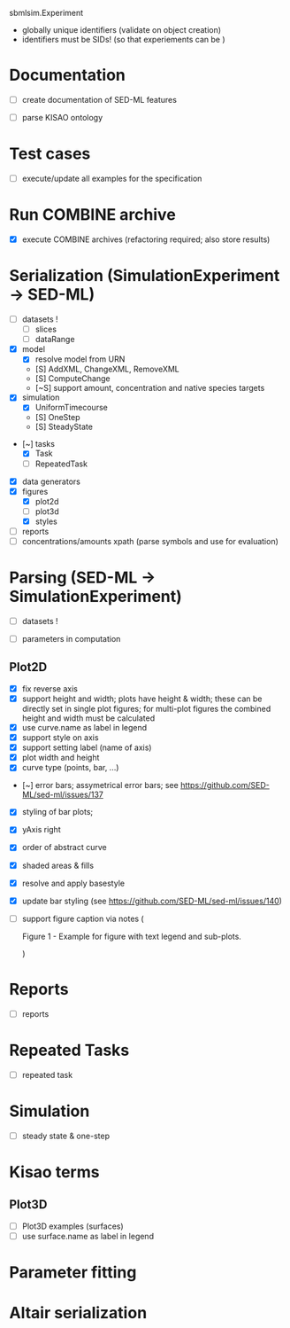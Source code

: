 sbmlsim.Experiment
- globally unique identifiers (validate on object creation)
- identifiers must be SIDs! (so that experiements can be )



# Documentation
- [ ] create documentation of SED-ML features

- [ ] parse KISAO ontology

# Test cases
- [ ] execute/update all examples for the specification

# Run COMBINE archive
- [x] execute COMBINE archives (refactoring required; also store results)

# Serialization (SimulationExperiment -> SED-ML)
- [ ] datasets !
  - [ ] slices
  - [ ] dataRange
- [x] model
    - [x] resolve model from URN
    - [S] AddXML, ChangeXML, RemoveXML
    - [S] ComputeChange
    - [~S] support amount, concentration and native species targets
- [x] simulation
    - [x] UniformTimecourse
    - [S] OneStep
    - [S] SteadyState
- [~] tasks
    - [x] Task
    - [ ] RepeatedTask
- [x] data generators
- [x] figures
  - [x] plot2d
  - [ ] plot3d 
  - [x] styles
- [ ] reports
- [ ] concentrations/amounts xpath (parse symbols and use for evaluation)

# Parsing (SED-ML -> SimulationExperiment)
- [ ] datasets !

- [ ] parameters in computation

## Plot2D
- [x] fix reverse axis
- [x] support height and width;
      plots have height & width; these can be directly set in single plot figures;
      for multi-plot figures the combined height and width must be calculated
- [x] use curve.name as label in legend
- [x] support style on axis
- [x] support setting label (name of axis)
- [x] plot width and height  
- [x] curve type (points, bar, ...)
- [~] error bars; assymetrical error bars; see https://github.com/SED-ML/sed-ml/issues/137
- [x] styling of bar plots; 
- [x] yAxis right
- [x] order of abstract curve
- [x] shaded areas & fills
- [x] resolve and apply basestyle
- [x] update bar styling (see https://github.com/SED-ML/sed-ml/issues/140)
- [ ] support figure caption via notes (<notes><p xmlns="xhtml">Figure 1 - Example for figure with text legend and sub-plots.</p></notes>)


# Reports
- [ ] reports
# Repeated Tasks
- [ ] repeated task
# Simulation
- [ ] steady state & one-step
# Kisao terms

## Plot3D
- [ ] Plot3D examples (surfaces)
- [ ] use surface.name as label in legend

# Parameter fitting

# Altair serialization
